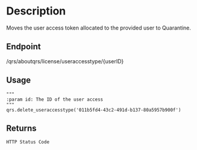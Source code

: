 # Description
Moves the user access token allocated to the provided user to Quarantine.

## Endpoint
/qrs/aboutqrs/license/useraccesstype/{userID}
## Usage
```
"""
:param id: The ID of the user access
"""
qrs.delete_useraccesstype('011b5fd4-43c2-491d-b137-80a5957b900f')
```
## Returns
```
HTTP Status Code
```
